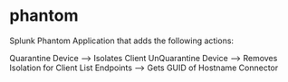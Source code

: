 # phantom

Splunk Phantom Application that adds the following actions:

Quarantine Device --> Isolates Client
UnQuarantine Device --> Removes Isolation for Client
List Endpoints --> Gets GUID of Hostname Connector
